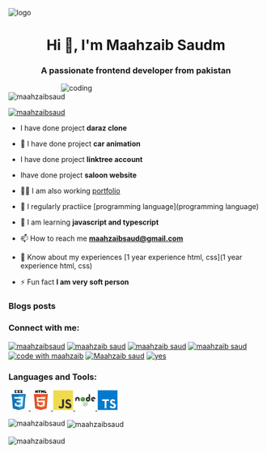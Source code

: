 ![logo](https://github.com/maahzaibsaud/maahzaibsaud/commit/32bc101479ff28d306bc860e938a472f1da86552)
<h1 align="center">Hi 👋, I'm Maahzaib Saudm</h1>
<h3 align="center">A passionate frontend developer from pakistan</h3>
<img align="right" alt="coding" width="400" src="https://user-images.githubusercontent.com/74038190/236119160-976a0405-caa7-470c-9356-16d43402ea0a.gif">

<p align="left"> <img src="https://komarev.com/ghpvc/?username=maahzaibsaud&label=Profile%20views&color=0e75b6&style=flat" alt="maahzaibsaud" /> </p>

<p align="left"> <a href="https://twitter.com/maahzaibsaud" target="blank"><img src="https://img.shields.io/twitter/follow/maahzaibsaud?logo=twitter&style=for-the-badge" alt="maahzaibsaud" /></a> </p>

- I have done project **daraz clone**

- 🌱 I have done project **car animation**

- I have done project **linktree account**

- Ihave done project **saloon website**

- 👨‍💻 I am also working [portfolio](portfolio)

- 📝 I regularly practiice [programming language](programming language)

- 💬 I am learning **javascript and typescript**

- 📫 How to reach me **maahzaibsaud@gmail.com**

- 📄 Know about my experiences [1 year experience html, css](1 year experience html, css)

- ⚡ Fun fact **I am very soft person**

### Blogs posts
<!-- BLOG-POST-LIST:START -->
<!-- BLOG-POST-LIST:END -->

<h3 align="left">Connect with me:</h3>
<p align="left">
<a href="https://twitter.com/maahzaibsaud" target="blank"><img align="center" src="https://raw.githubusercontent.com/rahuldkjain/github-profile-readme-generator/master/src/images/icons/Social/twitter.svg" alt="maahzaibsaud" height="30" width="40" /></a>
<a href="https://linkedin.com/in/maahzaib saud" target="blank"><img align="center" src="https://raw.githubusercontent.com/rahuldkjain/github-profile-readme-generator/master/src/images/icons/Social/linked-in-alt.svg" alt="maahzaib saud" height="30" width="40" /></a>
<a href="https://fb.com/maahzaib saud" target="blank"><img align="center" src="https://raw.githubusercontent.com/rahuldkjain/github-profile-readme-generator/master/src/images/icons/Social/facebook.svg" alt="maahzaib saud" height="30" width="40" /></a>
<a href="https://instagram.com/maahzaib saud" target="blank"><img align="center" src="https://raw.githubusercontent.com/rahuldkjain/github-profile-readme-generator/master/src/images/icons/Social/instagram.svg" alt="maahzaib saud" height="30" width="40" /></a>
<a href="https://www.youtube.com/c/code with maahzaib" target="blank"><img align="center" src="https://raw.githubusercontent.com/rahuldkjain/github-profile-readme-generator/master/src/images/icons/Social/youtube.svg" alt="code with maahzaib" height="30" width="40" /></a>
<a href="https://discord.gg/Maahzaib saud" target="blank"><img align="center" src="https://raw.githubusercontent.com/rahuldkjain/github-profile-readme-generator/master/src/images/icons/Social/discord.svg" alt="Maahzaib saud" height="30" width="40" /></a>
<a href="/yes" target="blank"><img align="center" src="https://raw.githubusercontent.com/rahuldkjain/github-profile-readme-generator/master/src/images/icons/Social/rss.svg" alt="yes" height="30" width="40" /></a>
</p>

<h3 align="left">Languages and Tools:</h3>
<p align="left"> <a href="https://www.w3schools.com/css/" target="_blank" rel="noreferrer"> <img src="https://raw.githubusercontent.com/devicons/devicon/master/icons/css3/css3-original-wordmark.svg" alt="css3" width="40" height="40"/> </a> <a href="https://www.w3.org/html/" target="_blank" rel="noreferrer"> <img src="https://raw.githubusercontent.com/devicons/devicon/master/icons/html5/html5-original-wordmark.svg" alt="html5" width="40" height="40"/> </a> <a href="https://developer.mozilla.org/en-US/docs/Web/JavaScript" target="_blank" rel="noreferrer"> <img src="https://raw.githubusercontent.com/devicons/devicon/master/icons/javascript/javascript-original.svg" alt="javascript" width="40" height="40"/> </a> <a href="https://nodejs.org" target="_blank" rel="noreferrer"> <img src="https://raw.githubusercontent.com/devicons/devicon/master/icons/nodejs/nodejs-original-wordmark.svg" alt="nodejs" width="40" height="40"/> </a> <a href="https://www.typescriptlang.org/" target="_blank" rel="noreferrer"> <img src="https://raw.githubusercontent.com/devicons/devicon/master/icons/typescript/typescript-original.svg" alt="typescript" width="40" height="40"/> </a> </p>

<p><img align="left" src="https://github-readme-stats.vercel.app/api/top-langs?username=maahzaibsaud&show_icons=true&locale=en&layout=compact" alt="maahzaibsaud" /></p>

<p>&nbsp;<img align="center" src="https://github-readme-stats.vercel.app/api?username=maahzaibsaud&show_icons=true&locale=en" alt="maahzaibsaud" /></p>

<p><img align="center" src="https://github-readme-streak-stats.herokuapp.com/?user=maahzaibsaud&" alt="maahzaibsaud" /></p>

